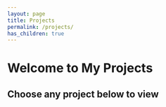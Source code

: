 ```yaml
---
layout: page
title: Projects
permalink: /projects/
has_children: true
---
```


# Welcome to My Projects

## Choose any project below to view
